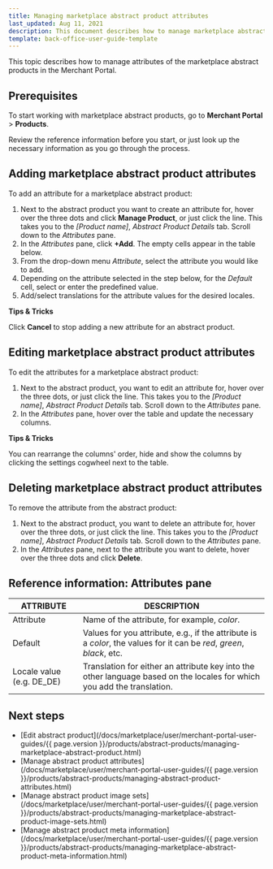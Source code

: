 ```yaml
---
title: Managing marketplace abstract product attributes
last_updated: Aug 11, 2021
description: This document describes how to manage marketplace abstract product attributes in the Merchant Portal. 
template: back-office-user-guide-template
---
```


This topic describes how to manage attributes of the marketplace abstract products in the Merchant Portal.

## Prerequisites

To start working with marketplace abstract products, go to **Merchant Portal** > **Products**.

Review the reference information before you start, or just look up the necessary information as you go through the process.

## Adding marketplace abstract product attributes

To add an attribute for a marketplace abstract product:

1. Next to the abstract product you want to create an attribute for, hover over the three dots and click **Manage Product**, or just click the line. This takes you to the *[Product name]*, *Abstract Product Details* tab. Scroll down to the *Attributes* pane.
2. In the *Attributes* pane, click **+Add**. The empty cells appear in the table below.
3. From the drop-down menu *Attribute*, select the attribute you would like to add.
4. Depending on the attribute selected in the step below, for the *Default* cell, select or enter the predefined value.
5. Add/select translations for the attribute values for the desired locales.

**Tips & Tricks**

Click **Cancel** to stop adding a new attribute for an abstract product.


## Editing marketplace abstract product attributes

To edit the attributes for a marketplace abstract product:

1. Next to the abstract product, you want to edit an attribute for, hover over the three dots, or just click the line. This takes you to the *[Product name]*, *Abstract Product Details* tab. Scroll down to the *Attributes* pane.
2. In the *Attributes* pane, hover over the table and update the necessary columns.

**Tips & Tricks**

You can rearrange the columns' order, hide and show the columns by clicking the settings cogwheel next to the table.


## Deleting marketplace abstract product attributes

To remove the attribute from the abstract product:

1. Next to the abstract product, you want to delete an attribute for, hover over the three dots, or just click the line. This takes you to the *[Product name]*, *Abstract Product Details* tab. Scroll down to the *Attributes* pane.
2. In the *Attributes* pane, next to the attribute you want to delete, hover over the three dots and click **Delete**.

## Reference information: Attributes pane

| ATTRIBUTE                 | DESCRIPTION                                                  |
| ------------------------- | ------------------------------------------------------------ |
| Attribute                 | Name of the attribute, for example, *color*.                 |
| Default                   | Values for you attribute, e.g., if the attribute is a *color*, the values for it can be *red*, *green*, *black*, etc. |
| Locale value (e.g. DE_DE) | Translation for either an attribute key into the other language based on the locales for which you add the translation. |

## Next steps

- [Edit abstract product](/docs/marketplace/user/merchant-portal-user-guides/{{ page.version }}/products/abstract-products/managing-marketplace-abstract-product.html)
- [Manage abstract product attributes](/docs/marketplace/user/merchant-portal-user-guides/{{ page.version }}/products/abstract-products/managing-abstract-product-attributes.html)
- [Manage abstract product image sets](/docs/marketplace/user/merchant-portal-user-guides/{{ page.version }}/products/abstract-products/managing-marketplace-abstract-product-image-sets.html)
- [Manage abstract product meta information](/docs/marketplace/user/merchant-portal-user-guides/{{ page.version }}/products/abstract-products/managing-marketplace-abstract-product-meta-information.html)

